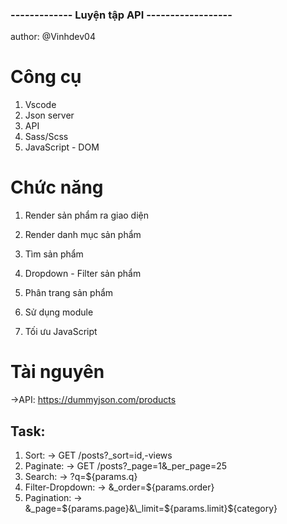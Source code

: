 ### ------------- Luyện tập API ------------------

author: @Vinhdev04

# Công cụ

1. Vscode
2. Json server
3. API
4. Sass/Scss
5. JavaScript - DOM

# Chức năng

1. Render sản phẩm ra giao diện
2. Render danh mục sản phẩm
3. Tìm sản phẩm
4. Dropdown - Filter sản phẩm
5. Phân trang sản phẩm

6. Sử dụng module
7. Tối ưu JavaScript

# Tài nguyên

->API: https://dummyjson.com/products

## Task:

1. Sort:
   -> GET /posts?\_sort=id,-views
2. Paginate:
   -> GET /posts?\_page=1&\_per_page=25
3. Search:
   -> ?q=${params.q}
4. Filter-Dropdown:
   -> &\_order=${params.order}
5. Pagination:
   -> &\_page=${params.page}&\_limit=${params.limit}${category}
